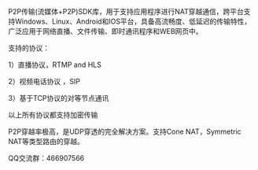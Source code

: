 P2P传输(流媒体+P2P)SDK库，用于支持应用程序进行NAT穿越通信，跨平台支持Windows、Linux、Android和IOS平台，具备高流畅度、低延迟的传输特性，广泛应用于网络直播、文件传输、即时通讯程序和WEB网页中。

支持的协议：

1）直播协议，RTMP and HLS

2）视频电话协议 ，SIP 

3）基于TCP协议的对等节点通讯

以上所有协议都支持加密传输

P2P穿越率极高，是UDP穿透的完全解决方案。支持Cone NAT，Symmetric NAT等类型路由的穿越。

QQ交流群：466907566
